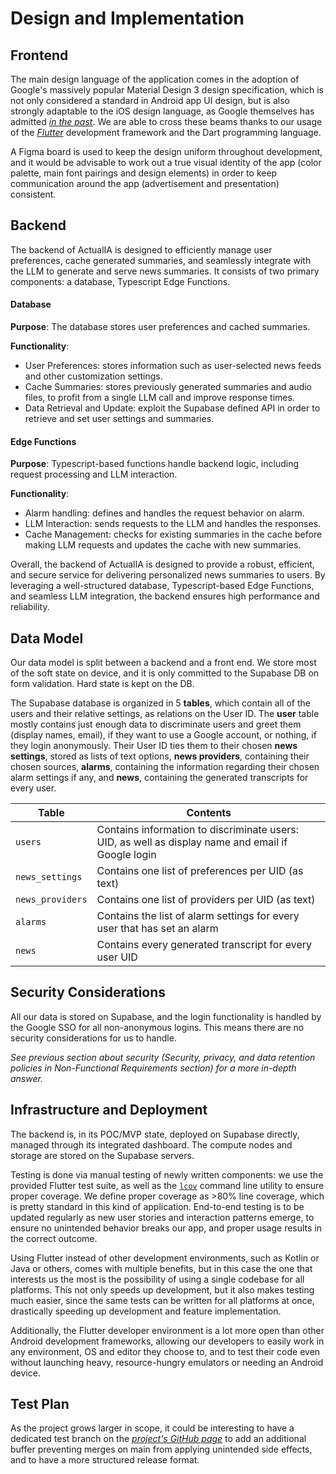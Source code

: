 # Design and Implementation

## Frontend

The main design language of the application comes in the adoption of Google's massively popular Material Design 3 design specification, which is not only considered a standard in Android app UI design, but is also strongly adaptable to the iOS design language, as Google themselves has admitted [*in the past*](https://www.theverge.com/2021/10/12/22722130/google-ios-app-material-design-components-uikit). We are able to cross these beams thanks to our usage of the [*Flutter*](https://flutter.dev/) development framework and the Dart programming language.

A Figma board is used to keep the design uniform throughout development, and it would be advisable to work out a true visual identity of the app (color palette, main font pairings and design elements) in order to keep communication around the app (advertisement and presentation) consistent. 

## Backend

The backend of ActualIA is designed to efficiently manage user preferences, cache generated summaries, and seamlessly integrate with the LLM to generate and serve news summaries. It consists of two primary components: a database, Typescript Edge Functions.

#### Database

**Purpose**:
The database stores user preferences and cached summaries.

**Functionality**:

- User Preferences: stores information such as user-selected news feeds and other customization settings.
- Cache Summaries: stores previously generated summaries and audio files, to profit from a single LLM call and improve response times.
- Data Retrieval and Update: exploit the Supabase defined API in order to retrieve and set user settings and summaries.

#### Edge Functions

**Purpose**:
Typescript-based functions handle backend logic, including request processing and LLM interaction.

**Functionality**:

- Alarm handling: defines and handles the request behavior on alarm.
- LLM Interaction: sends requests to the LLM and handles the responses.
- Cache Management: checks for existing summaries in the cache before making LLM requests and updates the cache with new summaries.

Overall, the backend of ActualIA is designed to provide a robust, efficient, and secure service for delivering personalized news summaries to users. By leveraging a well-structured database, Typescript-based Edge Functions, and seamless LLM integration, the backend ensures high performance and reliability.

## Data Model

Our data model is split between a backend and a front end. We store most of the soft state on device, and it is only committed to the Supabase DB on form validation. Hard state is kept on the DB.

The Supabase database is organized in 5 **tables**, which contain all of the users and their relative settings, as relations on the User ID. The **user** table mostly contains just enough data to discriminate users and greet them (display names, email), if they want to use a Google account, or nothing, if they login anonymously. Their User ID ties them to their chosen **news settings**, stored as lists of text options, **news providers**, containing their chosen sources, **alarms**, containing the information regarding their chosen alarm settings if any, and **news**, containing the generated transcripts for every user.

|      Table       |            Contents               |
|------------------|-----------------------------------|
|     `users`      | Contains information to discriminate users: UID, as well as display name and email if Google login | 
|  `news_settings` | Contains one list of preferences per UID (as text) |
| `news_providers` | Contains one list of providers per UID (as text) |
|     `alarms`     | Contains the list of alarm settings for every user that has set an alarm |
|      `news`      | Contains every generated transcript for every user UID |

## Security Considerations

All our data is stored on Supabase, and the login functionality is handled by the Google SSO for all non-anonymous logins. This means there are no security considerations for us to handle.

*See previous section about security (Security, privacy, and data retention policies in Non-Functional Requirements section) for a more in-depth answer.*

## Infrastructure and Deployment

The backend is, in its POC/MVP state, deployed on Supabase directly, managed through its integrated dashboard. The compute nodes and storage are stored on the Supabase servers.

Testing is done via manual testing of newly written components: we use the provided Flutter test suite, as well as the [`lcov`](https://github.com/linux-test-project/lcov) command line utility to ensure proper coverage. We define proper coverage as >80% line coverage, which is pretty standard in this kind of application. End-to-end testing is to be updated regularly as new user stories and interaction patterns emerge, to ensure no unintended behavior breaks our app, and proper usage results in the correct outcome.

Using Flutter instead of other development environments, such as Kotlin or Java or others, comes with multiple benefits, but in this case the one that interests us the most is the possibility of using a single codebase for all platforms. This not only speeds up development, but it also makes testing much easier, since the same tests can be written for all platforms at once, drastically speeding up development and feature implementation.

Additionally, the Flutter developer environment is a lot more open than other Android development frameworks, allowing our developers to easily work in any environment, OS and editor they choose to, and to test their code even without launching heavy, resource-hungry emulators or needing an Android device.

## Test Plan

As the project grows larger in scope, it could be interesting to have a dedicated test branch on the [*project's GitHub page*](https://github.com/ActualIA/app) to add an additional buffer preventing merges on main from applying unintended side effects, and to have a more structured release format.
